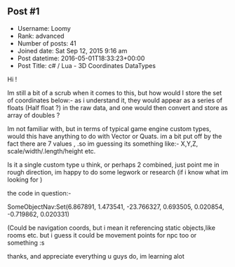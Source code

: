 ## Post #1
- Username: Loomy
- Rank: advanced
- Number of posts: 41
- Joined date: Sat Sep 12, 2015 9:16 am
- Post datetime: 2016-05-01T18:33:23+00:00
- Post Title: c# / Lua - 3D Coordinates DataTypes

Hi !

Im still a bit of a scrub when it comes to this, but how would I store the set of coordinates below:-   as i understand it, they would appear as a series of floats  (Half float ?) in the raw data, and one would then convert and store as array of doubles ?

Im not familiar with, but in terms of typical game engine custom types, would this have anything to do with Vector or Quats.  im  a bit put off by the fact there are 7 values , .so im guessing its something like:-  X,Y,Z, scale/width/.length/height  etc.  

Is it a single custom type u think, or perhaps 2 combined, just point me in rough direction, im happy to do some legwork or research (if i know what im looking for )

the code in question:-

SomeObjectNav:Set(6.867891, 1.473541, -23.766327, 0.693505, 0.020854, -0.719862, 0.020331)

(Could be navigation coords, but i mean it referencing static objects,like rooms etc. but i guess it could be movement points for npc too or something :s


thanks, and appreciate everything u guys do, im learning alot
